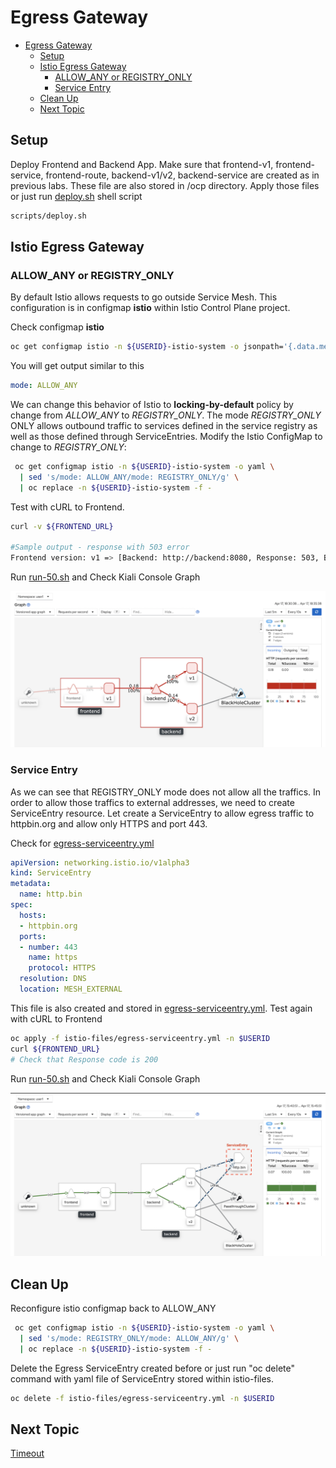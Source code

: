 # Egress Gateway

<!-- TOC -->

- [Egress Gateway](#egress-gateway)
  - [Setup](#setup)
  - [Istio Egress Gateway](#istio-egress-gateway)
    - [ALLOW_ANY or REGISTRY_ONLY](#allowany-or-registryonly)
    - [Service Entry](#service-entry)
  - [Clean Up](#clean-up)
  - [Next Topic](#next-topic)

<!-- /TOC -->

## Setup

Deploy Frontend and Backend App. Make sure that frontend-v1, frontend-service, frontend-route, backend-v1/v2, backend-service are created as in previous labs. These file are also stored in /ocp directory. Apply those files or just run [deploy.sh](../scripts/deploy.sh) shell script
```bash
scripts/deploy.sh
```

## Istio Egress Gateway

### ALLOW_ANY or REGISTRY_ONLY

By default Istio allows requests to go outside Service Mesh. This configuration is in configmap **istio** within Istio Control Plane project.

Check configmap **istio**
```bash
oc get configmap istio -n ${USERID}-istio-system -o jsonpath='{.data.mesh}' | grep "mode: ALLOW_ANY"
```
You will get output similar to this
```yaml
mode: ALLOW_ANY
```
We can change this behavior of Istio to **locking-by-default** policy by change from *ALLOW_ANY* to *REGISTRY_ONLY*. The mode *REGISTRY_ONLY* ONLY allows outbound traffic to services defined in the service registry as well as those defined through ServiceEntries. Modify the Istio ConfigMap to change to *REGISTRY_ONLY*:

```bash
 oc get configmap istio -n ${USERID}-istio-system -o yaml \
  | sed 's/mode: ALLOW_ANY/mode: REGISTRY_ONLY/g' \
  | oc replace -n ${USERID}-istio-system -f -
```
Test with cURL to Frontend.
```bash
curl -v ${FRONTEND_URL}

#Sample output - response with 503 error 
Frontend version: v1 => [Backend: http://backend:8080, Response: 503, Body: Backend version:v2, Response:503, Host:backend-v2-549bbcbdd6-q2wfs, Status:503, Message: Remote host terminated the handshake]* Closing connection 0
```
Run [run-50.sh](../scripts/run-50.sh) and Check Kiali Console Graph

![Kiali Console REGISTRY_ONLY](../images/kiali-console-egress-registry-only.png)

### Service Entry
As we can see that REGISTRY_ONLY mode does not allow all the traffics. In order to allow those traffics to external addresses, we need to create ServiceEntry resource. Let create a ServiceEntry to allow egress traffic to httpbin.org and allow only HTTPS and port 443. 

Check for [egress-serviceentry.yml](../istio-files/egress-serviceentry.yml)
```yaml
apiVersion: networking.istio.io/v1alpha3
kind: ServiceEntry
metadata:
  name: http.bin
spec:
  hosts:
  - httpbin.org
  ports:
  - number: 443
    name: https
    protocol: HTTPS
  resolution: DNS
  location: MESH_EXTERNAL
```

This file is also created and stored in [egress-serviceentry.yml](../istio-files/egress-serviceentry.yml).
Test again with cURL to Frontend
```bash
oc apply -f istio-files/egress-serviceentry.yml -n $USERID
curl ${FRONTEND_URL}
# Check that Response code is 200
```
Run [run-50.sh](../scripts/run-50.sh) and Check Kiali Console Graph

![Kiali Console Egress ServiceEntry](../images/kiali-console-egress-service-entry.png)

## Clean Up
Reconfigure istio configmap back to ALLOW_ANY
```bash
 oc get configmap istio -n ${USERID}-istio-system -o yaml \
  | sed 's/mode: REGISTRY_ONLY/mode: ALLOW_ANY/g' \
  | oc replace -n ${USERID}-istio-system -f -
```

Delete the Egress ServiceEntry created before or just run "oc delete" command with yaml file of ServiceEntry stored within istio-files.

```bash
oc delete -f istio-files/egress-serviceentry.yml -n $USERID

```

## Next Topic

[Timeout](./07-timeout.md)
